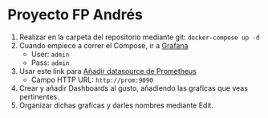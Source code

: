 # Proyecto FP Andrés

1. Realizar en la carpeta del repositorio mediante git: `docker-compose up -d`
3. Cuando empiece a correr el Compose, ir a [Grafana](http://localhost:3000)
   - User: `admin`
   - Pass: `admin`
4. Usar este link para [Añadir datasource de Prometheus](http://localhost:3000/datasources/new)
   - Campo HTTP URL: `http://prom:9090`
5. Crear y añadir Dashboards al gusto, añadiendo las graficas que veas pertinentes.
6. Organizar dichas graficas y darles nombres mediante Edit.
